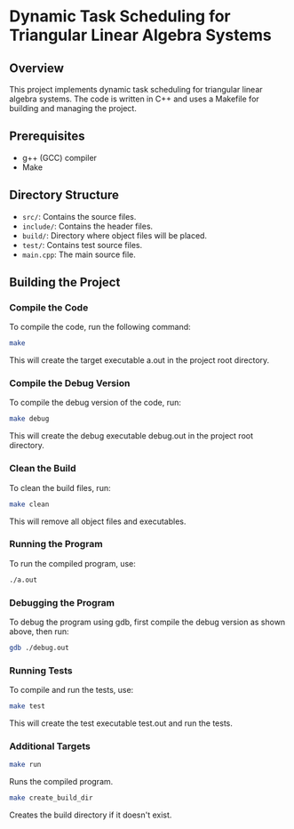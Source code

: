 # Dynamic Task Scheduling for Triangular Linear Algebra Systems

## Overview
This project implements dynamic task scheduling for triangular linear algebra systems. The code is written in C++ and uses a Makefile for building and managing the project.

## Prerequisites
- g++ (GCC) compiler
- Make

## Directory Structure
- `src/`: Contains the source files.
- `include/`: Contains the header files.
- `build/`: Directory where object files will be placed.
- `test/`: Contains test source files.
- `main.cpp`: The main source file.

## Building the Project

### Compile the Code
To compile the code, run the following command:
```sh
make
```

This will create the target executable a.out in the project root directory.

### Compile the Debug Version
To compile the debug version of the code, run:

```sh
make debug
```

This will create the debug executable debug.out in the project root directory.

### Clean the Build
To clean the build files, run:

```sh
make clean
```

This will remove all object files and executables.

### Running the Program
To run the compiled program, use:

```sh
./a.out
```

### Debugging the Program
To debug the program using gdb, first compile the debug version as shown above, then run:

```sh
gdb ./debug.out
```

### Running Tests
To compile and run the tests, use:

```sh
make test
```

This will create the test executable test.out and run the tests.

### Additional Targets
```sh
make run
```
Runs the compiled program.

```sh
make create_build_dir
```
Creates the build directory if it doesn't exist.
